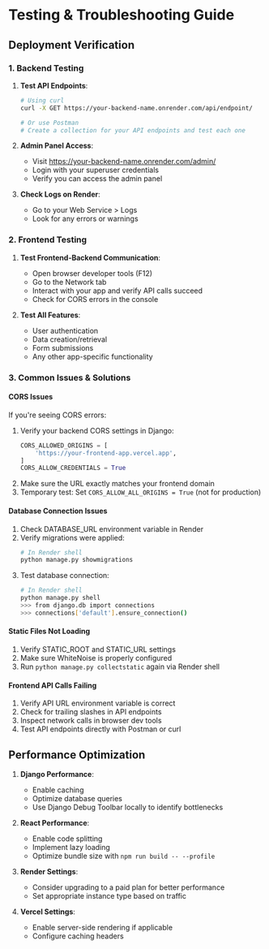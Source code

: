 # Testing & Troubleshooting Guide

## Deployment Verification

### 1. Backend Testing

1. **Test API Endpoints**:
   ```bash
   # Using curl
   curl -X GET https://your-backend-name.onrender.com/api/endpoint/
   
   # Or use Postman
   # Create a collection for your API endpoints and test each one
   ```

2. **Admin Panel Access**:
   - Visit https://your-backend-name.onrender.com/admin/
   - Login with your superuser credentials
   - Verify you can access the admin panel

3. **Check Logs on Render**:
   - Go to your Web Service > Logs
   - Look for any errors or warnings

### 2. Frontend Testing

1. **Test Frontend-Backend Communication**:
   - Open browser developer tools (F12)
   - Go to the Network tab
   - Interact with your app and verify API calls succeed
   - Check for CORS errors in the console

2. **Test All Features**:
   - User authentication
   - Data creation/retrieval
   - Form submissions
   - Any other app-specific functionality

### 3. Common Issues & Solutions

#### CORS Issues
If you're seeing CORS errors:
1. Verify your backend CORS settings in Django:
   ```python
   CORS_ALLOWED_ORIGINS = [
       'https://your-frontend-app.vercel.app',
   ]
   CORS_ALLOW_CREDENTIALS = True
   ```
2. Make sure the URL exactly matches your frontend domain
3. Temporary test: Set `CORS_ALLOW_ALL_ORIGINS = True` (not for production)

#### Database Connection Issues
1. Check DATABASE_URL environment variable in Render
2. Verify migrations were applied:
   ```bash
   # In Render shell
   python manage.py showmigrations
   ```
3. Test database connection:
   ```bash
   # In Render shell
   python manage.py shell
   >>> from django.db import connections
   >>> connections['default'].ensure_connection()
   ```

#### Static Files Not Loading
1. Verify STATIC_ROOT and STATIC_URL settings
2. Make sure WhiteNoise is properly configured
3. Run `python manage.py collectstatic` again via Render shell

#### Frontend API Calls Failing
1. Verify API URL environment variable is correct
2. Check for trailing slashes in API endpoints
3. Inspect network calls in browser dev tools
4. Test API endpoints directly with Postman or curl

## Performance Optimization

1. **Django Performance**:
   - Enable caching
   - Optimize database queries
   - Use Django Debug Toolbar locally to identify bottlenecks

2. **React Performance**:
   - Enable code splitting
   - Implement lazy loading
   - Optimize bundle size with `npm run build -- --profile`

3. **Render Settings**:
   - Consider upgrading to a paid plan for better performance
   - Set appropriate instance type based on traffic

4. **Vercel Settings**:
   - Enable server-side rendering if applicable
   - Configure caching headers 